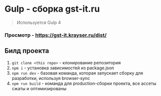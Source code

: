 # Gulp - сборка gst-it.ru
> Используется Gulp 4

### Просмотр - https://gst-it.krayser.ru/dist/

## Билд проекта

1. `git clone <this repo>` - клонирование репозитория
2. `npm i` - установка зависимостей из package.json
3. `npm run dev` - базовая команда, которая запускает сборку для разработки, используя browser-sync
4. `npm run build` - команда для production-сборки проекта, все ассеты сжаты и оптимизированы